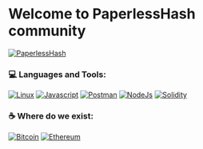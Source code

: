 # Welcome to PaperlessHash community

[![PaperlessHash](https://github.com/PaperlessHash/PaperlessHash/actions/workflows/PaperlessHash.yml/badge.svg)](https://github.com/PaperlessHash/PaperlessHash/actions/workflows/PaperlessHash.yml)

### 💻 Languages and Tools:

[![Linux](https://img.shields.io/badge/Linux-FCC624.svg?style=for-the-badge&logo=Linux&logoColor=black)](https://github.com/PaperlessHash) [![Javascript](https://img.shields.io/badge/JavaScript-F7DF1E.svg?style=for-the-badge&logo=JavaScript&logoColor=black)](https://github.com/PaperlessHash) [![Postman](https://img.shields.io/badge/Postman-FF6C37.svg?style=for-the-badge&logo=Postman&logoColor=white)](https://github.com/PaperlessHash) [![NodeJs](https://img.shields.io/badge/Node.js-339933.svg?style=for-the-badge&logo=nodedotjs&logoColor=white)](https://github.com/PaperlessHash) [![Solidity](https://img.shields.io/badge/Solidity-363636.svg?style=for-the-badge&logo=Solidity&logoColor=white)](https://github.com/PaperlessHash)

### ☕ Where do we exist:
[![Bitcoin](https://img.shields.io/badge/Bitcoin-F7931A.svg?style=for-the-badge&logo=Bitcoin&logoColor=white)](https://github.com/PaperlessHash)  [![Ethereum](https://camo.githubusercontent.com/04b361ea4c264b04d740f69b474a78a6f1ca127909edeae7554065de19bb3aee/68747470733a2f2f696d672e736869656c64732e696f2f62616467652f457468657265756d2d3343334333443f7374796c653d666f722d7468652d6261646765266c6f676f3d457468657265756d266c6f676f436f6c6f723d7768697465)](https://github.com/PaperlessHash)

